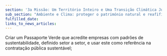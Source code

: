 ```yaml
---
section: '3a Missão: Um Território Inteiro e Uma Transição Climática Justa'
sub_section: "Ambiente e Clima: proteger o património natural e reafifirmar a liderança na redução de emissões"
fulfilled_date:
links_to_news_articles:
---
```


Criar um Passaporte Verde que acredite empresas com padrões de sustentabilidade, definido setor a setor, e usar este como referência na contratação pública sustentável;
